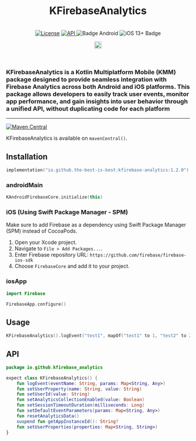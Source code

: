 <h1 align="center">KFirebaseAnalytics</h1><br>
<div align="center">
<a href="https://opensource.org/licenses/Apache-2.0"><img alt="License" src="https://img.shields.io/badge/License-Apache%202.0-blue.svg"/></a>
<a href="https://android-arsenal.com/api?level=21" rel="nofollow">
    <img alt="API" src="https://img.shields.io/badge/API-21%2B-brightgreen.svg?style=flat" style="max-width: 100%;">
</a>
  <img src="https://img.shields.io/badge/Platform-Android-brightgreen.svg?logo=android" alt="Badge Android" />
  <img src="https://img.shields.io/badge/iOS-13%2B-blue.svg?logo=apple" alt="iOS 13+ Badge" />

<a href="https://github.com/the-best-is-best/"><img alt="Profile" src="https://img.shields.io/badge/github-%23181717.svg?&style=for-the-badge&logo=github&logoColor=white" height="20"/></a>
</div>

<br>

### KFirebaseAnalytics is a Kotlin Multiplatform Mobile (KMM) package designed to provide seamless integration with Firebase Analytics across both Android and iOS platforms. This package allows developers to easily track user events, monitor app performance, and gain insights into user behavior through a unified API, without duplicating code for each platform

<hr>

[![Maven Central](https://img.shields.io/maven-central/v/io.github.the-best-is-best/kfirebase-analytics)](https://central.sonatype.com/artifact/io.github.the-best-is-best/kfirebase-analytics)

KFirebaseAnalytics is available on `mavenCentral()`.

## Installation

```kotlin
implementation("io.github.the-best-is-best:kfirebase-analytics:1.2.0")
```

### androidMain

```kotlin
KAndroidFirebaseCore.initialize(this)
```

### iOS (Using Swift Package Manager - SPM)

Make sure to add Firebase as a dependency using Swift Package Manager (SPM) instead of CocoaPods.

1. Open your Xcode project.
2. Navigate to `File > Add Packages...`.
3. Enter Firebase repository URL: `https://github.com/firebase/firebase-ios-sdk`
4. Choose `FirebaseCore` and add it to your project.

### iosApp

```swift
import Firebase

FirebaseApp.configure()
```

## Usage

```kotlin
KFirebaseAnalytics().logEvent("test1", mapOf("test1" to 1, "test2" to 2))
```

## API

```kotlin
package io.github.kfirebase_analytics

expect class KFirebaseAnalytics() {
    fun logEvent(eventName: String, params: Map<String, Any>)
    fun setUserProperty(name: String, value: String)
    fun setUserId(value: String)
    fun setAnalyticsCollectionEnabled(value: Boolean)
    fun setSessionTimeoutDuration(milliseconds: Long)
    fun setDefaultEventParameters(params: Map<String, Any>)
    fun resetAnalyticsData()
    suspend fun getAppInstanceId(): String?
    fun setUserProperties(properties: Map<String, String>)
}
```
